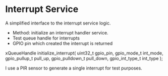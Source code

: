 # Interrupt Service

A simplified interface to the interrupt service logic. 

- Method: initialize an interrupt handler service. 
- Test queue handle for interrupts 
- GPIO pin which created the interrupt is returned

xQueueHandle initialize_interrupt(
  uint32_t gpio_pin,
  gpio_mode_t int_mode,
  gpio_pullup_t pull_up,
  gpio_pulldown_t pull_down,
  gpio_int_type_t int_type );

I use a PIR sensor to generate a single interrupt for test purposes.
